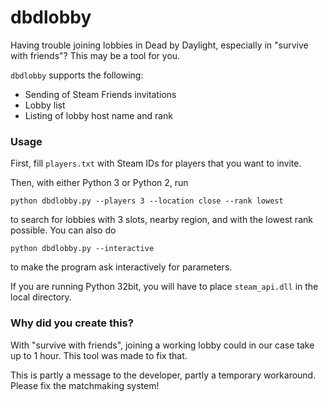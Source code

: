 # dbdlobby
Having trouble joining lobbies in Dead by Daylight, especially in
"survive with friends"? This may be a tool for you.

`dbdlobby` supports the following:
- Sending of Steam Friends invitations
- Lobby list
- Listing of lobby host name and rank

### Usage

First, fill `players.txt` with Steam IDs for players that you want to invite.

Then, with either Python 3 or Python 2, run

```
python dbdlobby.py --players 3 --location close --rank lowest
```

to search for lobbies with 3 slots, nearby region, and with the lowest rank
possible. You can also do

```
python dbdlobby.py --interactive
```

to make the program ask interactively for parameters.

If you are running Python 32bit, you will have to place `steam_api.dll` in the
local directory.

### Why did you create this?

With "survive with friends", joining a working lobby could in our case take up
to 1 hour. This tool was made to fix that.

This is partly a message to the developer, partly a temporary workaround.
Please fix the matchmaking system!